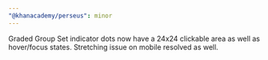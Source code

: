```yaml
---
"@khanacademy/perseus": minor
---
```


Graded Group Set indicator dots now have a 24x24 clickable area as well as hover/focus states. Stretching issue on mobile resolved as well.

